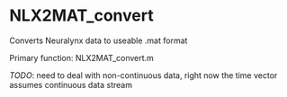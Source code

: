 # NLX2MAT_convert
Converts Neuralynx data to useable .mat format

Primary function: NLX2MAT_convert.m

*TODO*: need to deal with non-continuous data, right now the time vector
assumes continuous data stream 


